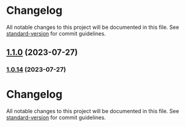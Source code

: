 # Changelog

All notable changes to this project will be documented in this file. See [standard-version](https://github.com/conventional-changelog/standard-version) for commit guidelines.

## [1.1.0](https://github.com/localazy/ts-api/compare/v1.0.14...v1.1.0) (2023-07-27)

### [1.0.14](https://github.com/localazy/ts-api/compare/v1.0.13...v1.0.14) (2023-07-27)

# Changelog

All notable changes to this project will be documented in this file. See [standard-version](https://github.com/conventional-changelog/standard-version) for commit guidelines.
